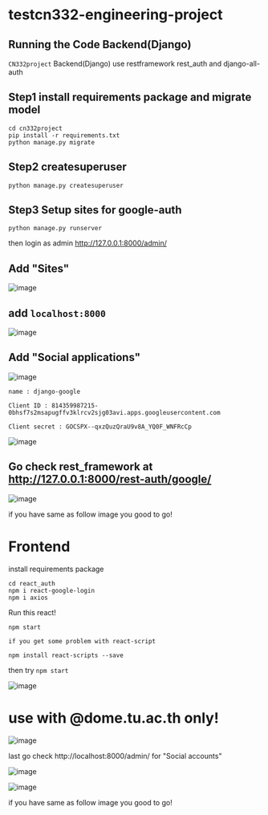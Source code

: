 # testcn332-engineering-project

## Running the Code Backend(Django)

`CN332project` Backend(Django) use restframework rest_auth and django-all-auth

## Step1 install requirements package and migrate model
```
cd cn332project
pip install -r requirements.txt
python manage.py migrate
```
## Step2 createsuperuser 
```
python manage.py createsuperuser
```

## Step3 Setup sites for google-auth

```
python manage.py runserver
```
then login as admin http://127.0.0.1:8000/admin/

## Add "Sites" 

![image](https://github.com/Chonlasit666/cn332-engineering-project/blob/main/image/1.PNG)

## add `localhost:8000`

![image](https://github.com/Chonlasit666/cn332-engineering-project/blob/main/image/2.PNG)

## Add "Social applications"

![image](https://github.com/Chonlasit666/cn332-engineering-project/blob/main/image/3.PNG)

```
name : django-google
```
```
Client ID : 814359987215-0bhsf7s2msapugffv3klrcv2sjg03avi.apps.googleusercontent.com
```
```
Client secret : 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

```

![image](https://github.com/Chonlasit666/cn332-engineering-project/blob/main/image/4.PNG)

## Go check rest_framework at http://127.0.0.1:8000/rest-auth/google/ 

![image](https://github.com/Chonlasit666/cn332-engineering-project/blob/main/image/5.PNG)

if you have same as follow image you good to go!

# Frontend

install requirements package
```
cd react_auth	
npm i react-google-login
npm i axios

```
Run this react!

```
npm start
```
`
if you get some problem with react-script 
`

```
npm install react-scripts --save
```

then try `npm start`

![image](https://github.com/Chonlasit666/cn332-engineering-project/blob/main/image/r1.PNG)

# use with @dome.tu.ac.th only!

![image](https://github.com/Chonlasit666/cn332-engineering-project/blob/main/image/r2.PNG)


last go check http://localhost:8000/admin/ for "Social accounts"

![image](https://github.com/Chonlasit666/cn332-engineering-project/blob/main/image/f1.PNG)

![image](https://github.com/Chonlasit666/cn332-engineering-project/blob/main/image/f2.PNG)


if you have same as follow image you good to go!

